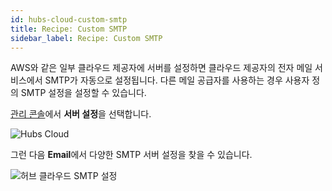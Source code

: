 ```yaml
---
id: hubs-cloud-custom-smtp
title: Recipe: Custom SMTP
sidebar_label: Recipe: Custom SMTP
---
```


AWS와 같은 일부 클라우드 제공자에 서버를 설정하면 클라우드 제공자의 전자 메일 서비스에서 SMTP가 자동으로 설정됩니다. 다른 메일 공급자를 사용하는 경우 사용자 정의 SMTP 설정을 설정할 수 있습니다.

[관리 콘솔](hubs-cloud-getting-started-ko.md)에서 **서버 설정**을 선택합니다.

![Hubs Cloud](img/hubs-cloud-server-settings.jpeg)

그런 다음 **Email**에서 다양한 SMTP 서버 설정을 찾을 수 있습니다.

![허브 클라우드 SMTP 설정](img/hubs-cloud-smtp-settings.jpeg)